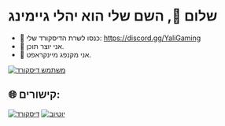 # שלום 👋, השם שלי הוא יהלי גיימינג
- 📱 כנסו לשרת הדיסקורד שלי: https://discord.gg/YaliGaming
- 🎥 אני יוצר תוכן.
- 🤖 אני מקנפג מיינקראפט.

[![משתמש דיסקורד](https://lanyard.cnrad.dev/api/740548465737596998)](https://discord.com/users/740548465737596998)

## 🌐 קישורים:
[![דיסקורד](https://img.shields.io/badge/Discord-%237289DA.svg?logo=discord&logoColor=white)](https://web.yaligaming.com/discord) [![יוטיוב](https://img.shields.io/badge/YouTube-%23FF0000.svg?logo=YouTube&logoColor=white)](https://www.youtube.com/@YaliGaming) 
